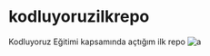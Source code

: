# kodluyoruzilkrepo
Kodluyoruz Eğitimi kapsamında açtığım ilk repo
![a](https://user-images.githubusercontent.com/87484454/126866062-edd681e4-6871-4d3c-80dc-9a778f49ead2.jpg)
